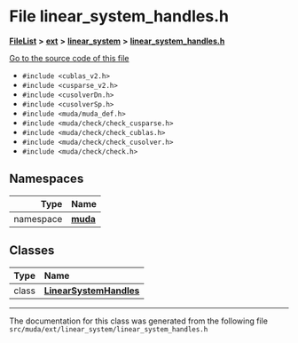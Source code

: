

# File linear\_system\_handles.h



[**FileList**](files.md) **>** [**ext**](dir_dee31a662aa40cb7fc08cb07824f4a9a.md) **>** [**linear\_system**](dir_6f09a74f7ee1db37d591c4a0fc2f2223.md) **>** [**linear\_system\_handles.h**](linear__system__handles_8h.md)

[Go to the source code of this file](linear__system__handles_8h_source.md)



* `#include <cublas_v2.h>`
* `#include <cusparse_v2.h>`
* `#include <cusolverDn.h>`
* `#include <cusolverSp.h>`
* `#include <muda/muda_def.h>`
* `#include <muda/check/check_cusparse.h>`
* `#include <muda/check/check_cublas.h>`
* `#include <muda/check/check_cusolver.h>`
* `#include <muda/check/check.h>`













## Namespaces

| Type | Name |
| ---: | :--- |
| namespace | [**muda**](namespacemuda.md) <br> |


## Classes

| Type | Name |
| ---: | :--- |
| class | [**LinearSystemHandles**](classmuda_1_1_linear_system_handles.md) <br> |



















































------------------------------
The documentation for this class was generated from the following file `src/muda/ext/linear_system/linear_system_handles.h`

